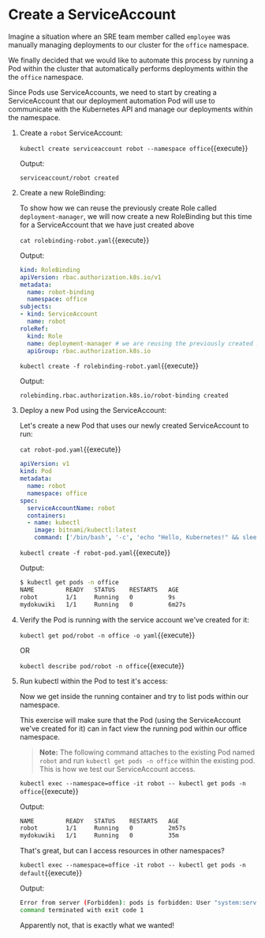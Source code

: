 # Create a ServiceAccount

Imagine a situation where an SRE team member called `employee` was manually managing deployments to our cluster for the `office` namespace. 

We finally decided that we would like to automate this process by running a Pod within the cluster that automatically performs deployments within the the `office` namespace.

Since Pods use ServiceAccounts, we need to start by creating a ServiceAccount that our deployment automation Pod will use to communicate with the Kubernetes API and manage our deployments within the namespace.

1. Create a `robot` ServiceAccount:
   
    `kubectl create serviceaccount robot --namespace office`{{execute}}

    Output:
    
    `serviceaccount/robot created`

2. Create a new RoleBinding:
    
    To show how we can reuse the previously create Role called `deployment-manager`, we will now create a new RoleBinding but this time for a ServiceAccount that we have just created above

    `cat rolebinding-robot.yaml`{{execute}}
    
    Output:

    ```yaml
    kind: RoleBinding
    apiVersion: rbac.authorization.k8s.io/v1
    metadata:
      name: robot-binding
      namespace: office
    subjects:
    - kind: ServiceAccount
      name: robot
    roleRef:
      kind: Role
      name: deployment-manager # we are reusing the previously created Role
      apiGroup: rbac.authorization.k8s.io
    ```

    `kubectl create -f rolebinding-robot.yaml`{{execute}}

    Output:

    ```
    rolebinding.rbac.authorization.k8s.io/robot-binding created
    ```

3. Deploy a new Pod using the ServiceAccount:

    Let's create a new Pod that uses our newly created ServiceAccount to run:

    `cat robot-pod.yaml`{{execute}}

    ```yaml
    apiVersion: v1
    kind: Pod
    metadata:
      name: robot
      namespace: office
    spec:
      serviceAccountName: robot
      containers:
      - name: kubectl
        image: bitnami/kubectl:latest
        command: ['/bin/bash', '-c', 'echo "Hello, Kubernetes!" && sleep 3600']
    ```

    `kubectl create -f robot-pod.yaml`{{execute}}

    Output:

    ```bash
    $ kubectl get pods -n office
    NAME         READY   STATUS    RESTARTS   AGE
    robot        1/1     Running   0          9s
    mydokuwiki   1/1     Running   0          6m27s
    ```

4. Verify the Pod is running with the service account we've created for it:

    `kubectl get pod/robot -n office -o yaml`{{execute}}

    OR

    `kubectl describe pod/robot -n office`{{execute}}

5. Run kubectl within the Pod to test it's access:

    Now we get inside the running container and try to list pods within our namespace. 
    
    This exercise will make sure that the Pod (using the ServiceAccount we've created for it) can in fact view the running pod within our office namespace.

    > **Note:** The following command attaches to the existing Pod named `robot` and run `kubectl get pods -n office` within the existing pod. This is how we test our ServiceAccount access.

    `kubectl exec --namespace=office -it robot -- kubectl get pods -n office`{{execute}}

    Output:

    ```bash
    NAME         READY   STATUS    RESTARTS   AGE
    robot        1/1     Running   0          2m57s
    mydokuwiki   1/1     Running   0          35m
    ```

    That's great, but can I access resources in other namespaces?

    `kubectl exec --namespace=office -it robot -- kubectl get pods -n default`{{execute}}

    Output:

    ```bash
    Error from server (Forbidden): pods is forbidden: User "system:serviceaccount:office:robot" cannot list resource "pods" in API group "" in the namespace "default"
    command terminated with exit code 1
    ```

    Apparently not, that is exactly what we wanted!
